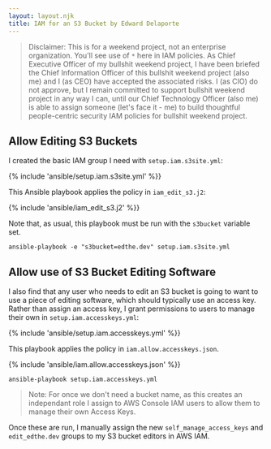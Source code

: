```yaml
---
layout: layout.njk
title: IAM for an S3 Bucket by Edward Delaporte
---
```


> Disclaimer: This is for a weekend project, not an enterprise organization. 
> You'll see use of `*` here in IAM policies.
> As Chief Executive Officer of my bullshit weekend project, I have been briefed the Chief Information Officer of this bullshit weekend project (also me) and I (as CEO) have accepted the associated risks. 
> I (as CIO) do not approve, but I remain committed to support bullshit weekend project in any way I can, until our Chief Technology Officer (also me) is able to assign someone (let's face it - me) to build thoughtful people-centric security IAM policies for bullshit weekend project.

## Allow Editing S3 Buckets

I created the basic IAM group I need with `setup.iam.s3site.yml`:

{% include 'ansible/setup.iam.s3site.yml' %}}

This Ansible playbook applies the policy in `iam_edit_s3.j2`:

{% include 'ansible/iam_edit_s3.j2' %}}

Note that, as usual, this playbook must be run with the `s3bucket` variable set.

```shell
ansible-playbook -e "s3bucket=edthe.dev" setup.iam.s3site.yml
```

## Allow use of S3 Bucket Editing Software

I also find that any user who needs to edit an S3 bucket is going to want to use a piece of editing software, which should typically use an access key. Rather than assign an access key, I grant permissions to users to manage their own in `setup.iam.accesskeys.yml`:

{% include 'ansible/setup.iam.accesskeys.yml' %}}

This playbook applies the policy in `iam.allow.accesskeys.json`.

{% include 'ansible/iam.allow.accesskeys.json' %}}

```shell
ansible-playbook setup.iam.accesskeys.yml
```

> Note: For once we don't need a bucket name, as this creates an independant role I assign to AWS Console IAM users to allow them to manage their own Access Keys.

Once these are run, I manually assign the new `self_manage_access_keys` and `edit_edthe.dev` groups to my S3 bucket editors in AWS IAM.
